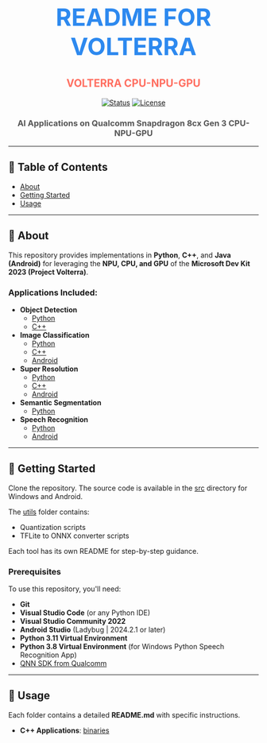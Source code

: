 <div align="center">
  <h1 style="font-size: 3rem; color: #2D89EF;">README FOR VOLTERRA</h1>
  <h2 style="color: #FF6F61;">VOLTERRA CPU-NPU-GPU</h2>

  <a href="#"><img src="https://img.shields.io/badge/status-active-success.svg" alt="Status"></a>
  <a href="#"><img src="https://img.shields.io/badge/license-MIT-blue.svg" alt="License"></a>
</div>

<h3 align="center" style="color: #555;">AI Applications on Qualcomm Snapdragon 8cx Gen 3 CPU-NPU-GPU</h3>

---

## 📝 Table of Contents

- [About](#about)
- [Getting Started](#getting_started)
- [Usage](#usage)

---

## 🧐 About <a name="about"></a>

This repository provides implementations in **Python**, **C++**, and **Java (Android)** for leveraging the **NPU, CPU, and GPU** of the **Microsoft Dev Kit 2023 (Project Volterra)**.  

### Applications Included:
- **Object Detection**  
  - [Python](src/windows/python/ObjectDetection/)  
  - [C++](src/windows/cpp/ObjectDetection/)  
- **Image Classification**  
  - [Python](src/windows/python/Classification/)  
  - [C++](src/windows/cpp/Classification/)  
  - [Android](src/android/ImageClassification/)  
- **Super Resolution**  
  - [Python](src/windows/python/SuperResolution/)  
  - [C++](src/windows/cpp/SuperResolution/)  
  - [Android](src/android/SuperResolution/)  
- **Semantic Segmentation**  
  - [Python](src/windows/python/SemanticSegmentation/)  
- **Speech Recognition**  
  - [Python](src/windows/python/Whisper/)  
  - [Android](src/android/SpeechRecognition/)  

---

## 🏁 Getting Started <a name="getting_started"></a>

Clone the repository. The source code is available in the [src](Volterra-NPU/src) directory for Windows and Android.  

The [utils](utils) folder contains:  
- Quantization scripts  
- TFLite to ONNX converter scripts  

Each tool has its own README for step-by-step guidance.  

### Prerequisites  

To use this repository, you'll need:  
- **Git**  
- **Visual Studio Code** (or any Python IDE)  
- **Visual Studio Community 2022**  
- **Android Studio** (Ladybug | 2024.2.1 or later)  
- **Python 3.11 Virtual Environment**  
- **Python 3.8 Virtual Environment** (for Windows Python Speech Recognition App)  
- [QNN SDK from Qualcomm](https://www.qualcomm.com/developer/software/qualcomm-ai-engine-direct-sdk)  

---

## 🎈 Usage <a name="usage"></a>

Each folder contains a detailed **README.md** with specific instructions.  

- **C++ Applications**: [binaries](/Volterra-NPU/binaries/cpp/)  